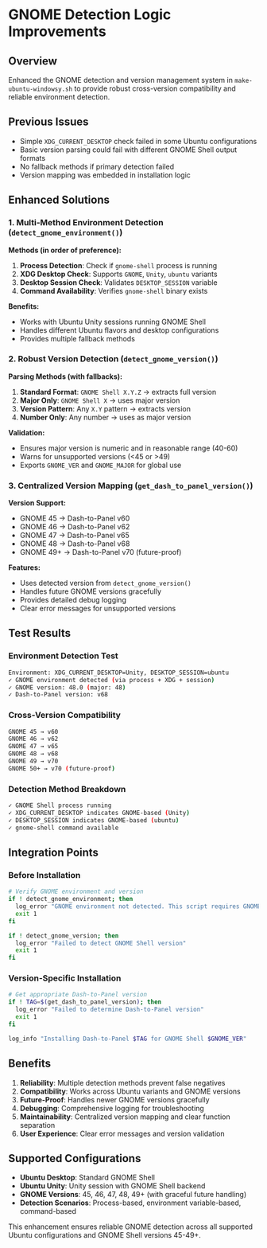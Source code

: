 # GNOME Detection Logic Improvements

## Overview

Enhanced the GNOME detection and version management system in `make-ubuntu-windowsy.sh` to provide robust cross-version compatibility and reliable environment detection.

## Previous Issues

- Simple `XDG_CURRENT_DESKTOP` check failed in some Ubuntu configurations
- Basic version parsing could fail with different GNOME Shell output formats
- No fallback methods if primary detection failed
- Version mapping was embedded in installation logic

## Enhanced Solutions

### 1. Multi-Method Environment Detection (`detect_gnome_environment()`)

**Methods (in order of preference):**

1. **Process Detection**: Check if `gnome-shell` process is running
2. **XDG Desktop Check**: Supports `GNOME`, `Unity`, `ubuntu` variants
3. **Desktop Session Check**: Validates `DESKTOP_SESSION` variable
4. **Command Availability**: Verifies `gnome-shell` binary exists

**Benefits:**

- Works with Ubuntu Unity sessions running GNOME Shell
- Handles different Ubuntu flavors and desktop configurations
- Provides multiple fallback methods

### 2. Robust Version Detection (`detect_gnome_version()`)

**Parsing Methods (with fallbacks):**

1. **Standard Format**: `GNOME Shell X.Y.Z` → extracts full version
2. **Major Only**: `GNOME Shell X` → uses major version
3. **Version Pattern**: Any `X.Y` pattern → extracts version
4. **Number Only**: Any number → uses as major version

**Validation:**

- Ensures major version is numeric and in reasonable range (40-60)
- Warns for unsupported versions (<45 or >49)
- Exports `GNOME_VER` and `GNOME_MAJOR` for global use

### 3. Centralized Version Mapping (`get_dash_to_panel_version()`)

**Version Support:**

- GNOME 45 → Dash-to-Panel v60
- GNOME 46 → Dash-to-Panel v62
- GNOME 47 → Dash-to-Panel v65
- GNOME 48 → Dash-to-Panel v68
- GNOME 49+ → Dash-to-Panel v70 (future-proof)

**Features:**

- Uses detected version from `detect_gnome_version()`
- Handles future GNOME versions gracefully
- Provides detailed debug logging
- Clear error messages for unsupported versions

## Test Results

### Environment Detection Test

```bash
Environment: XDG_CURRENT_DESKTOP=Unity, DESKTOP_SESSION=ubuntu
✓ GNOME environment detected (via process + XDG + session)
✓ GNOME version: 48.0 (major: 48)
✓ Dash-to-Panel version: v68
```

### Cross-Version Compatibility

```bash
GNOME 45 → v60
GNOME 46 → v62
GNOME 47 → v65
GNOME 48 → v68
GNOME 49 → v70
GNOME 50+ → v70 (future-proof)
```

### Detection Method Breakdown

```bash
✓ GNOME Shell process running
✓ XDG_CURRENT_DESKTOP indicates GNOME-based (Unity)
✓ DESKTOP_SESSION indicates GNOME-based (ubuntu)
✓ gnome-shell command available
```

## Integration Points

### Before Installation

```bash
# Verify GNOME environment and version
if ! detect_gnome_environment; then
  log_error "GNOME environment not detected. This script requires GNOME Shell."
  exit 1
fi

if ! detect_gnome_version; then
  log_error "Failed to detect GNOME Shell version"
  exit 1
fi
```

### Version-Specific Installation

```bash
# Get appropriate Dash-to-Panel version
if ! TAG=$(get_dash_to_panel_version); then
  log_error "Failed to determine Dash-to-Panel version"
  exit 1
fi

log_info "Installing Dash-to-Panel $TAG for GNOME Shell $GNOME_VER"
```

## Benefits

1. **Reliability**: Multiple detection methods prevent false negatives
2. **Compatibility**: Works across Ubuntu variants and GNOME versions
3. **Future-Proof**: Handles newer GNOME versions gracefully
4. **Debugging**: Comprehensive logging for troubleshooting
5. **Maintainability**: Centralized version mapping and clear function separation
6. **User Experience**: Clear error messages and version validation

## Supported Configurations

- **Ubuntu Desktop**: Standard GNOME Shell
- **Ubuntu Unity**: Unity session with GNOME Shell backend
- **GNOME Versions**: 45, 46, 47, 48, 49+ (with graceful future handling)
- **Detection Scenarios**: Process-based, environment variable-based, command-based

This enhancement ensures reliable GNOME detection across all supported Ubuntu configurations and GNOME Shell versions 45-49+.
